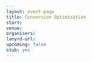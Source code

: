 ```yaml
---
layout: event-page
title: Conversion Optimisation
start: 
venue: 
organisers: 
lanyrd-url: 
upcoming: false 
stub: yes
---
```



